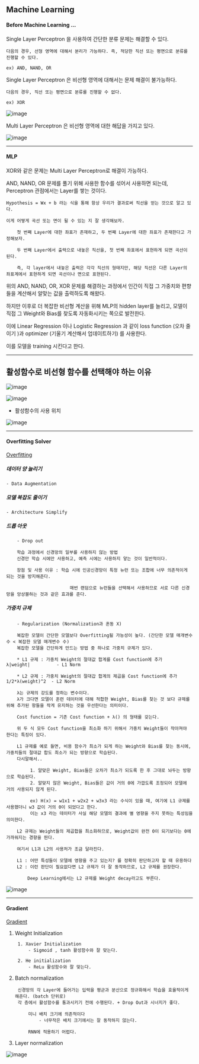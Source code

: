## Machine Learning 

#### Before Machine Learning ...

Single Layer Perceptron 을 사용하여 간단한 분류 문제는 해결할 수 있다. 

    다음의 경우, 선형 영역에 대해서 분리가 가능하다. 즉, 적당한 직선 또는 평면으로 분류를 진행할 수 있다.
        
    ex) AND, NAND, OR 
    
Single Layer Perceptron 은 비선형 영역에 대해서는 문제 해결이 불가능하다.

    다음의 경우, 직선 또는 평면으로 분류를 진행할 수 없다.
    
    ex) XOR
    
![image](https://user-images.githubusercontent.com/59076451/128667610-3e40617e-36e3-447c-b20b-9fb62fc9fd7b.png)

Multi Layer Perceptron 은 비선형 영역에 대한 해답을 가지고 있다.

![image](https://user-images.githubusercontent.com/59076451/128667633-2606f7d7-6604-42ed-b18c-fdbb36d5e9a0.png)
    
---

#### MLP

XOR와 같은 문제는 Multi Layer Perceptron로 해결이 가능하다. 

AND, NAND, OR 문제를 풀기 위해 사용한 함수를 섞어서 사용하면 되는데, Perceptron 관점에서는 Layer를 쌓는 것이다.

    Hypothesis = Wx + b 라는 식을 통해 항상 우리가 결과로써 직선을 얻는 것으로 알고 있다.
    
    이게 어떻게 곡선 또는 면이 될 수 있는 지 잘 생각해보자.
    
        첫 번째 Layer에 대한 좌표가 존재하고, 두 번째 Layer에 대한 좌표가 존재한다고 가정해보자.
        
        두 번째 Layer에서 출력으로 내놓은 직선을, 첫 번째 좌표에서 표현하게 되면 곡선이 된다.
        
        즉, 각 layer에서 내놓은 출력은 각각 직선의 형태지만, 해당 직선은 다른 Layer의 좌표계에서 표현하게 되면 곡선이나 면으로 표현된다. 

위의 AND, NAND, OR, XOR 문제를 해결하는 과정에서 인간이 직접 그 가중치와 편향들을 계산해서 알맞는 값을 출력하도록 해왔다.

하지만 이후로 더 복잡한 비선형 계산을 위해 MLP의 hidden layer를 늘리고, 모델이 직접 그 Weight와 Bias를 찾도록 자동화시키는 쪽으로 발전한다.

이에 Linear Regression 이나 Logistic Regression 과 같이 loss function (오차 줄이기 )과 optimizer (기울기 계산해서 업데이트하기) 를 사용한다.

이를 모델을 training 시킨다고 한다. 

---

## 활성함수로 비선형 함수를 선택해야 하는 이유 

![image](https://user-images.githubusercontent.com/59076451/128674911-40e86d52-d650-48e3-8409-0759d3ebc49d.png)


![image](https://user-images.githubusercontent.com/59076451/128675331-77c95643-6856-4bab-be4f-60f622318042.png)


- 활성함수의 사용 위치

![image](https://user-images.githubusercontent.com/59076451/128675015-044ee335-aa0c-46af-9147-f9f8526e7e56.png)

---

#### Overfitting Solver

[Overfitting](https://wikidocs.net/60751)

##### 데이터 양 늘리기   
   
    - Data Augmentation  

##### 모델 복잡도 줄이기 

    - Architecture Simplify 

##### 드롭 아웃         

        - Drop out

        학습 과정에서 신경망의 일부를 사용하지 않는 방법
        신경만 학습 시에만 사용하고, 예측 시에는 사용하지 앟는 것이 일반적이다.
        
        장점 및 사용 이유 : 학습 시에 인공신경망이 특정 뉴런 또는 조합에 너무 의존적이게 되는 것을 방지해준다.
        
                            매번 랜덤으로 뉴런들을 선택해서 사용하므로 서로 다른 신경망을 앙상블하는 것과 같은 효과를 준다.

##### 가중치 규제       

        - Regularization (Normalization과 혼동 X)
    
        복잡한 모델이 간단한 모델보다 Overfitting될 가능성이 높다. (간단한 모델 매개변수 수 < 복잡한 모델 매개변수 수)
        복잡한 모델을 간단하게 만드는 방법 중 하나로 가중치 규제가 있다.
 
        * L1 규제 : 가중치 Weight의 절대값 합계를 Cost function에 추가     λ|weight|          - L1 Norm         
        
        * L2 규제 : 가중치 Weight의 절대갑 합계의 제곱을 Cost function에 추가 1/2*λ(weight)^2  - L2 Norm
        
        λ는 규제의 강도를 정하는 변수이다. 
        λ가 크다면 모델이 훈련 데이터에 대해 적합한 Weight, Bias를 찾는 것 보다 규제를 위해 추가된 항들을 작게 유지하는 것을 우선한다는 의미이다. 
        
        Cost function = 기존 Cost function + λ() 의 형태를 갖는다.
        
        위 두 식 모두 Cost function을 최소화 하기 위해서 가중치 Weight들이 작아져야 한다는 특징이 있다.
        
        L1 규제를 예로 들면, 비용 함수가 최소가 되게 하는 Weight와 Bias를 찾는 동시에, 가중치들의 절대값 합도 최소가 되는 방향으로 학습된다.
        다시말해서..        
        
             1. 알맞은 Weight, Bias들은 오차가 최소가 되도록 한 후 그대로 놔두는 방향으로 학습된다.
             2. 알맞지 않은 Weight, Bias들은 값이 거의 0에 가깝도록 조정되어 모델에 거의 사용되지 않게 된다.

             ex) H(x) = w1x1 + w2x2 + w3x3 라는 수식이 있을 때, 여기에 L1 규제를 사용했더니 w3 값이 거의 0이 되었다고 한다.
             이는 x3 라는 데이터가 사실 해당 모델의 결과에 별 영향을 주지 못하는 특성임을 의미한다.
             
        L2 규제는 Weight들의 제곱합을 최소화하므로, Weight값이 완전 0이 되기보다는 0에 가까워지는 경향을 띈다.              
        
        여기서 L1과 L2의 사용처가 조금 달라진다.
        
        L1 : 어떤 특성들이 모델에 영향을 주고 있는지? 를 정확히 판단하고자 할 때 유용하다
        L2 : 이런 판단이 필요없다면 L2 규제가 더 잘 동작하므로, L2 규제를 권장한다. 
        
            Deep Learning에서는 L2 규제를 Weight decay라고도 부른다. 
            
![image](https://user-images.githubusercontent.com/59076451/128677581-499e90d5-7876-456e-9c07-a8f8240b37a7.png)
            
---

#### Gradient 

[Gradient](https://wikidocs.net/61271)
   
   
1. Weight Initialization

        1. Xavier Initialization
            - Sigmoid , tanh 활성함수와 잘 맞는다.

        2. He initialization    
            - ReLu 활성함수와 잘 맞는다.


        
2. Batch normalization

        신경망의 각 Layer에 들어가는 입력을 평균과 분산으로 정규화해서 학습을 효율적이게 해준다. (batch 단위로)
        각 층에서 활성함수를 통과시키기 전에 수행된다. + Drop Out과 시너지가 좋다.

            미니 배치 크기에 의존적이다 
                - 너무작은 배치 크기에서는 잘 동작하지 않는다.

            RNN에 적용하기 어렵다.
            
            
        
3. Layer normalization

![image](https://user-images.githubusercontent.com/59076451/128681055-f3ab4239-bac8-4988-a806-566e5634c244.png)

